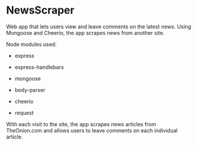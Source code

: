 # NewsScraper
Web app that lets users view and leave comments on the latest news. Using Mongoose and Cheerio, the app scrapes news from another site.

Node modules used:

* express

* express-handlebars

* mongoose

* body-parser

* cheerio

* request

With each visit to the site, the app scrapes news articles from TheOnion.com and allows users to leave comments on each individual article.
